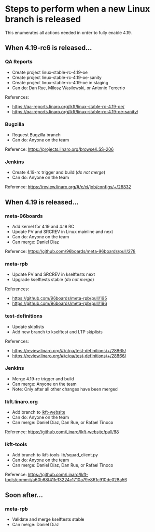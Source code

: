 # Steps to perform when a new Linux branch is released

This enumerates all actions needed in order to fully enable 4.19.

## When 4.19-rc6 is released...

### QA Reports
- Create project linux-stable-rc-4.19-oe
- Create project linux-stable-rc-4.19-oe-sanity
- Create project linux-stable-rc-4.19-oe in staging
- Can do: Dan Rue, Milosz Wasilewski, or Antonio Tercerio

References:
- https://qa-reports.linaro.org/lkft/linux-stable-rc-4.19-oe/
- https://qa-reports.linaro.org/lkft/linux-stable-rc-4.19-oe-sanity/

### Bugzilla
- Request Bugzilla branch
- Can do: Anyone on the team

Reference: https://projects.linaro.org/browse/LSS-206

### Jenkins
- Create 4.19-rc trigger and build (*do not merge*)
- Can do: Anyone on the team

Reference: https://review.linaro.org/#/c/ci/job/configs/+/28832

## When 4.19 is released...

### meta-96boards
- Add kernel for 4.19 and 4.19 RC
- Update PV and SRCREV in Linux mainline and next
- Can do: Anyone on the team
- Can merge: Daniel Díaz

Reference: https://github.com/96boards/meta-96boards/pull/278

### meta-rpb
- Update PV and SRCREV in kselftests next
- Upgrade kselftests stable (*do not merge*)

References:
- https://github.com/96boards/meta-rpb/pull/195
- https://github.com/96boards/meta-rpb/pull/196

### test-definitions
- Update skiplists
- Add new branch to kselftest and LTP skiplists

References:
- https://review.linaro.org/#/c/qa/test-definitions/+/28865/
- https://review.linaro.org/#/c/qa/test-definitions/+/28866/

### Jenkins
- Merge 4.19-rc trigger and build
- Can merge: Anyone on the team
- Note: Only after all other changes have been merged

### lkft.linaro.org
- Add branch to [lkft-website](https://github.com/Linaro/lkft-website)
- Can do: Anyone on the team
- Can merge: Daniel Díaz, Dan Rue, or Rafael Tinoco

Reference: https://github.com/Linaro/lkft-website/pull/88

### lkft-tools
- Add branch to lkft-tools lib/squad_client.py
- Can do: Anyone on the team
- Can merge: Daniel Díaz, Dan Rue, or Rafael Tinoco

Reference: https://github.com/Linaro/lkft-tools/commit/a60b68f41fe13224c1710a79e861c910de028a56

## Soon after...

### meta-rpb
- Validate and merge kselftests stable
- Can merge: Daniel Díaz
